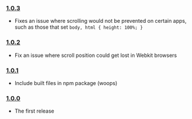 ### [1.0.3](https://github.com/jmeas/prevent-scroll/releases/tag/v1.0.3)

- Fixes an issue where scrolling would not be prevented on certain apps, such as
  those that set `body, html { height: 100%; }`

### [1.0.2](https://github.com/jmeas/prevent-scroll/releases/tag/v1.0.2)

- Fix an issue where scroll position could get lost in Webkit browsers

### [1.0.1](https://github.com/jmeas/prevent-scroll/releases/tag/v1.0.1)

- Include built files in npm package (woops)

### [1.0.0](https://github.com/jmeas/prevent-scroll/releases/tag/v1.0.0)

- The first release
